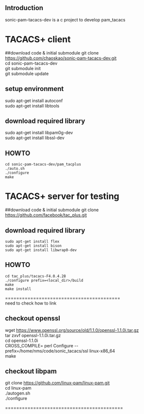 ## Introduction
sonic-pam-tacacs-dev is a c project to develop pam_tacacs

# TACACS+ client
##download code & initial submodule
    git clone https://github.com/chaoskao/sonic-pam-tacacs-dev.git  
    cd sonic-pam-tacacs-dev  
    git submodule init  
    git submodule update  

## setup environment
sudo apt-get install autoconf  
sudo apt-get install libtools

## download required library
sudo apt-get install libpam0g-dev  
sudo apt-get install libssl-dev

## HOWTO    
    cd sonic-pam-tacacs-dev/pam_tacplus  
    ./auto.sh  
    ./configure  
    make

# TACACS+ server for testing

##download code & initial submodule
    git clone https://github.com/facebook/tac_plus.git

## download required library
    sudo apt-get install flex  
	sudo apt-get install bison  
	sudo apt-get install libwrap0-dev
	
## HOWTO
    cd tac_plus/tacacs-F4.0.4.28
	./configure prefix=<local_dir>/build
    make
    make install


=========================================  
need to check how to link
## checkout openssl
wget https://www.openssl.org/source/old/1.1.0/openssl-1.1.0i.tar.gz  
tar zxvf openssl-1.1.0i.tar.gz  
cd openssl-1.1.0i  
CROSS_COMPILE= perl Configure --prefix=/home/nms/code/sonic_tacacs/ssl linux-x86_64  
make

## checkout libpam
git clone https://github.com/linux-pam/linux-pam.git  
cd linux-pam  
./autogen.sh  
./configure  

==========================================
